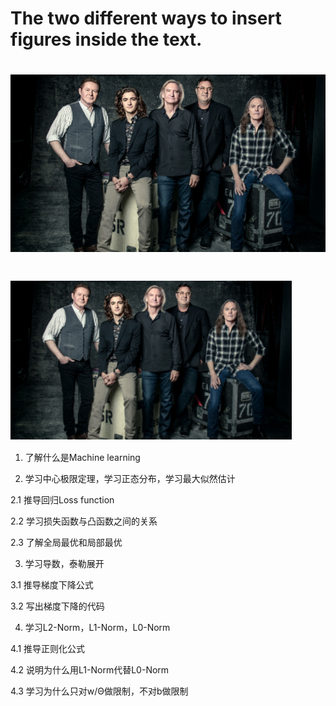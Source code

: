 # The two different ways to insert figures inside the text.
# ![image](https://github.com/dhcchp/LHY_ML_task/blob/master/figs/theeagles2017_myriam-santos_sm.jpg)
# <img align="center" src="figs/theeagles2017_myriam-santos_sm.jpg" width="450" alt="sota">

1. 了解什么是Machine learning


2. 学习中心极限定理，学习正态分布，学习最大似然估计

2.1 推导回归Loss function



2.2 学习损失函数与凸函数之间的关系


2.3 了解全局最优和局部最优


3. 学习导数，泰勒展开

3.1 推导梯度下降公式


3.2 写出梯度下降的代码


4. 学习L2-Norm，L1-Norm，L0-Norm

4.1 推导正则化公式


4.2 说明为什么用L1-Norm代替L0-Norm


4.3 学习为什么只对w/Θ做限制，不对b做限制
